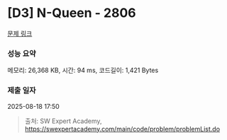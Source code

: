 # [D3] N-Queen - 2806 

[문제 링크](https://swexpertacademy.com/main/code/problem/problemDetail.do?contestProbId=AV7GKs06AU0DFAXB) 

### 성능 요약

메모리: 26,368 KB, 시간: 94 ms, 코드길이: 1,421 Bytes

### 제출 일자

2025-08-18 17:50



> 출처: SW Expert Academy, https://swexpertacademy.com/main/code/problem/problemList.do